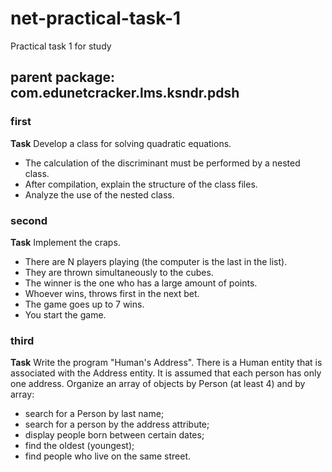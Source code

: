 # net-practical-task-1
Practical task 1 for study

## parent package: com.edunetcracker.lms.ksndr.pdsh

### first
**Task**
Develop a class for solving quadratic equations.
- The calculation of the discriminant must be performed by a nested class. 
- After compilation, explain the structure of the class files. 
- Analyze the use of the nested class.

### second
**Task**
Implement the craps. 
- There are N players playing (the computer is the last in the list). 
- They are thrown simultaneously to the cubes. 
- The winner is the one who has a large amount of points. 
- Whoever wins, throws first in the next bet. 
- The game goes up to 7 wins. 
- You start the game.

### third
**Task**
Write the program "Human's Address". 
There is a Human entity that is associated with the Address entity. 
It is assumed that each person has only one address. 
Organize an array of objects by Person (at least 4) and by array:
- search for a Person by last name;
- search for a person by the address attribute;
- display people born between certain dates;
- find the oldest (youngest);
- find people who live on the same street.
